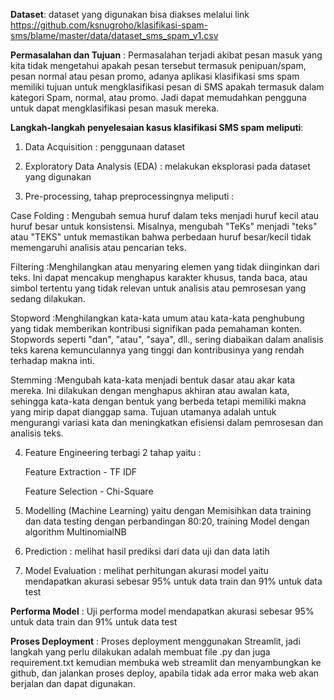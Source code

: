 **Dataset**:  dataset yang digunakan bisa diakses melalui link https://github.com/ksnugroho/klasifikasi-spam-sms/blame/master/data/dataset_sms_spam_v1.csv  


**Permasalahan dan Tujuan** : 
Permasalahan terjadi akibat pesan masuk yang kita tidak mengetahui apakah pesan tersebut termasuk penipuan/spam, pesan normal atau pesan promo, adanya aplikasi klasifikasi sms spam memiliki tujuan untuk mengklasifikasi pesan di SMS apakah termasuk dalam kategori Spam, normal, atau promo. Jadi dapat memudahkan pengguna untuk dapat mengklasifikasi pesan masuk mereka.

**Langkah-langkah penyelesaian kasus klasifikasi SMS spam meliputi**:  
1. Data Acquisition : penggunaan dataset

2. Exploratory Data Analysis (EDA) : melakukan eksplorasi pada dataset yang digunakan

3. Pre-processing, tahap preprocessingnya meliputi :

Case Folding : Mengubah semua huruf dalam teks menjadi huruf kecil atau huruf besar untuk konsistensi. Misalnya, mengubah "TeKs" menjadi "teks" atau "TEKS" untuk memastikan bahwa perbedaan huruf besar/kecil tidak memengaruhi analisis atau pencarian teks.

Filtering :Menghilangkan atau menyaring elemen yang tidak diinginkan dari teks. Ini dapat mencakup menghapus karakter khusus, tanda baca, atau simbol tertentu yang tidak relevan untuk analisis atau pemrosesan yang sedang dilakukan.

Stopword :Menghilangkan kata-kata umum atau kata-kata penghubung yang tidak memberikan kontribusi signifikan pada pemahaman konten. Stopwords seperti "dan", "atau", "saya", dll., sering diabaikan dalam analisis teks karena kemunculannya yang tinggi dan kontribusinya yang rendah terhadap makna inti.

Stemming :Mengubah kata-kata menjadi bentuk dasar atau akar kata mereka. Ini dilakukan dengan menghapus akhiran atau awalan kata, sehingga kata-kata dengan bentuk yang berbeda tetapi memiliki makna yang mirip dapat dianggap sama. Tujuan utamanya adalah untuk mengurangi variasi kata dan meningkatkan efisiensi dalam pemrosesan dan analisis teks.

4. Feature Engineering terbagi 2 tahap yaitu :

   Feature Extraction - TF IDF

   Feature Selection - Chi-Square

5. Modelling (Machine Learning) yaitu dengan Memisihkan data training dan data testing dengan perbandingan 80:20, training Model dengan algorithm  MultinomialNB

6. Prediction : melihat hasil prediksi dari data uji dan data latih

7. Model Evaluation : melihat perhitungan akurasi model yaitu mendapatkan akurasi sebesar 95% untuk data train dan 91% untuk data test


**Performa Model** : Uji performa model mendapatkan akurasi sebesar 95% untuk data train dan 91% untuk data test  


**Proses Deployment** : Proses deployment menggunakan Streamlit, jadi langkah yang perlu dilakukan adalah membuat file .py dan juga requirement.txt kemudian membuka web streamlit dan menyambungkan ke github, dan jalankan proses deploy, apabila tidak ada error maka web akan berjalan dan dapat digunakan.
